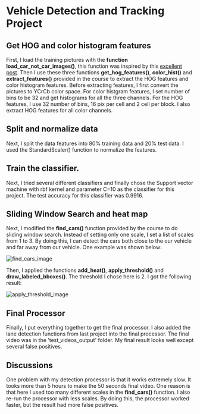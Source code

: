 # Vehicle Detection and Tracking Project

## Get HOG and color histogram features
First, I load the training pictures with the **function load_car_not_car_images()**, this function was inspired by this [excellent post](https://towardsdatascience.com/vehicle-detection-and-tracking-6665d6e1089b). Then I use these three functions **get_hog_features()**, **color_hist()** and **extract_features()** provided in the course to extract the HOG features and color histogram features. Before extracting features, I first convert the pictures to YCrCb color space. For color histgram features, I set number of bins to be 32 and get histograms for all the three channels. For the HOG features, I use 32 number of bins, 16 pix per cell and 2 cell per block. I also extract HOG features for all color channels.

## Split and normalize data
Next, I split the data features into 80% training data and 20% test data. I used the StandardScaler() function to normalize the features.

## Train the classifier.
Next, I tried several different classifiers and finally chose the Support vector machine with rbf kernel and parameter C=10 as the classifier for this project. The test accuracy for this classifier was 0.9916.

## Sliding Window Search and heat map
Next, I modified the **find_cars()** function provided by the course to do sliding window search. Instead of setting only one scale, I set a list of scales from 1 to 3. By doing this, I can detect the cars both close to the our vehicle and far away from our vehicle. One example was shown below:

![find_cars_image](https://note.youdao.com/favicon.ico)

Then, I applied the functions **add_heat()**, **apply_threshold()** and **draw_labeled_bboxes()**. The threshold I chose here is 2. I got the following result:

![apply_threshold_image](https://note.youdao.com/favicon.ico)

## Final Processor
Finally, I put everything together to get the final processor. I also added the lane detection functions from last project into the final processor. The final video was in the 'test_videos_output' folder. My final result looks well except several false positives.

## Discussions

One problem with my detection processor is that it works extremely slow. It tooks more than 5 hours to make the 50 seconds final video. One reason is that here I used too many different scales in the **find_cars()** function. I also re-run the processor with less scales. By doing this, the processor worked faster, but the result had more false positives. 